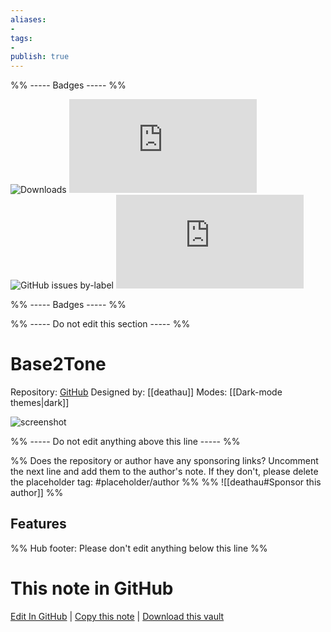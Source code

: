 ```yaml
---
aliases:
- 
tags: 
- 
publish: true
---
```


%% ----- Badges ----- %%

![Downloads](https://img.shields.io/badge/downloads-2435-573E7A?style=for-the-badge&logo=)
![GitHub last commit](https://img.shields.io/github/last-commit/deathau/Base2Tone-For-Obsidian.md?color=573E7A&label=last%20update&logo=github&style=for-the-badge)
![GitHub issues by-label](https://img.shields.io/github/issues/deathau/Base2Tone-For-Obsidian.md/help%20wanted?color=573E7A&logo=github&style=for-the-badge) 
![GitHub Repo stars](https://img.shields.io/github/stars/deathau/Base2Tone-For-Obsidian.md?color=573E7A&logo=github&style=for-the-badge)

%% ----- Badges ----- %%

%% ----- Do not edit this section ----- %%

# Base2Tone

Repository: [GitHub](https://github.com/deathau/Base2Tone-For-Obsidian.md)
Designed by: [[deathau]]
Modes: [[Dark-mode themes|dark]]



![screenshot](https://github.com/deathau/Base2Tone-For-Obsidian.md/raw/master/colours.gif)

%% ----- Do not edit anything above this line ----- %% 

%% Does the repository or author have any sponsoring links? Uncomment the next line and add them to the author's note. If they don't, please delete the placeholder tag: #placeholder/author %%
%% ![[deathau#Sponsor this author]] %%


## Features



%% Hub footer: Please don't edit anything below this line %%

# This note in GitHub

<span class="git-footer">[Edit In GitHub](https://github.dev/obsidian-community/obsidian-hub/blob/main/02%20-%20Community%20Expansions/02.05%20All%20Community%20Expansions/Themes/Base2Tone.md "git-hub-edit-note") | [Copy this note](https://raw.githubusercontent.com/obsidian-community/obsidian-hub/main/02%20-%20Community%20Expansions/02.05%20All%20Community%20Expansions/Themes/Base2Tone.md "git-hub-copy-note") | [Download this vault](https://github.com/obsidian-community/obsidian-hub/archive/refs/heads/main.zip "git-hub-download-vault") </span>
